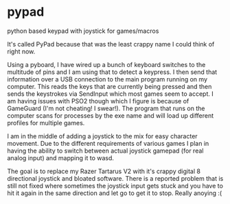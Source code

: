 # pypad
python based keypad with joystick for games/macros

It's called PyPad because that was the least crappy name I could think of right
now.

Using a pyboard, I have wired up a bunch of keyboard switches to the multitude of
pins and I am using that to detect a keypress. I then send that information over
a USB connection to the main program running on my computer. This reads the keys
that are currently being pressed and then sends the keystrokes via SendInput
which most games seem to accept. I am having issues with PSO2 though which I
figure is because of GameGuard (I'm not cheating! I swear!). The program that
runs on the computer scans for processes by the exe name and will load up
different profiles for multiple games.

I am in the middle of adding a joystick to the mix for easy character movement.
Due to the different requirements of various games I plan in having the ability
to switch between actual joystick gamepad (for real analog input) and mapping
it to wasd.

The goal is to replace my Razer Tartarus V2 with it's crappy digital 8
directional joystick and bloated software. There is a reported problem that is
still not fixed where sometimes the joystick input gets stuck and you have to
hit it again in the same direction and let go to get it to stop. Really
anoying :(
